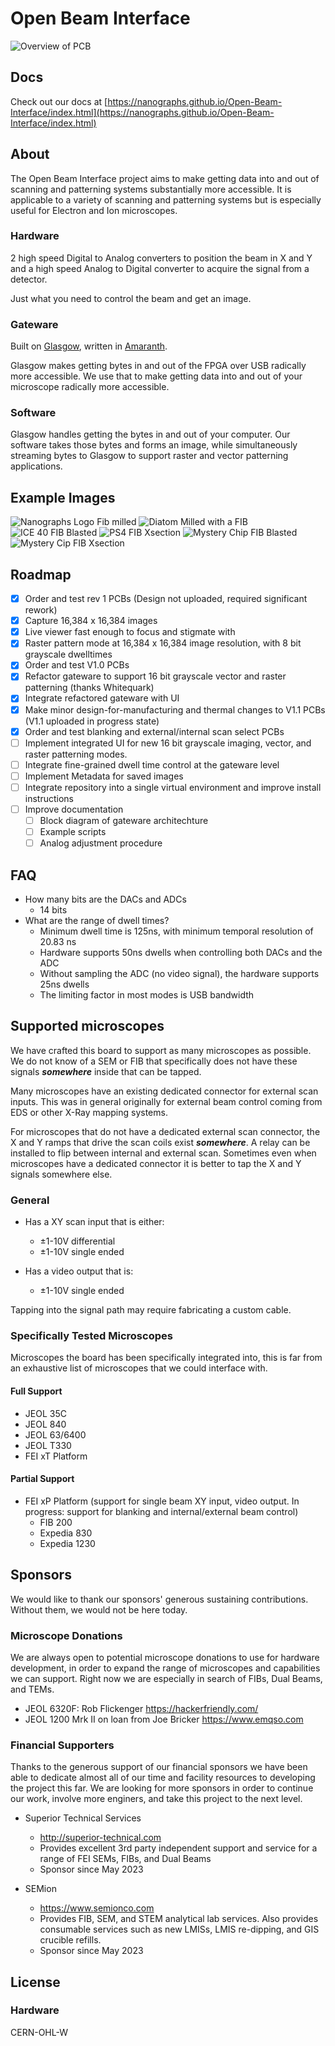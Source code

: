 # Open Beam Interface
![Overview of PCB](Images/Open%20Beam%20Interface%20Product%20Front.jpeg)

## Docs
Check out our docs at [https://nanographs.github.io/Open-Beam-Interface/index.html](https://nanographs.github.io/Open-Beam-Interface/index.html)

## About
The Open Beam Interface project aims to make getting data into and out of scanning and patterning systems substantially more accessible. It is applicable to a variety of scanning and patterning systems but is especially useful for Electron and Ion microscopes.


### Hardware
2 high speed Digital to Analog converters to position the beam in X and Y and a high speed Analog to Digital converter to acquire the signal from a detector.

Just what you need to control the beam and get an image.

### Gateware
Built on [Glasgow](https://glasgow-embedded.org/), written in [Amaranth](https://amaranth-lang.org).

Glasgow makes getting bytes in and out of the FPGA over USB radically more accessible. We use that to make getting data into and out of your microscope radically more accessible.

### Software
Glasgow handles getting the bytes in and out of your computer. Our software takes those bytes and forms an image, while simultaneously streaming bytes to Glasgow to support raster and vector patterning applications.

## Example Images
![Nanographs Logo Fib milled](Images/Nanographs%20Logo%20FIB%20Milled%20-%201.jpeg)
![Diatom Milled with a FIB](Images/OBI%20Milled%20Diatom.jpg)
![ICE 40 FIB Blasted](Images/ICE40%20FIB%20Blasted%20-%201.jpeg)
![PS4 FIB Xsection](Images/PS4%20FIB%20Xsection.jpg)
![Mystery Chip FIB Blasted](Images/Mystery%20Chip%20FIB%20Blasted%20-%201.jpeg)
![Mystery Cip FIB Xsection](Images/Mystery%20Chip%20FIB%20X-Section%20-%201.jpeg)


## Roadmap

- [X] Order and test rev 1 PCBs (Design not uploaded, required significant rework)
- [X] Capture 16,384 x 16,384 images
- [X] Live viewer fast enough to focus and stigmate with
- [X] Raster pattern mode at 16,384 x 16,384 image resolution, with 8 bit grayscale dwelltimes
- [X] Order and test V1.0 PCBs 
- [x] Refactor gateware to support 16 bit grayscale vector and raster patterning (thanks Whitequark)
- [x] Integrate refactored gateware with UI
- [x] Make minor design-for-manufacturing and thermal changes to V1.1 PCBs (V1.1 uploaded in progress state)
- [x] Order and test blanking and external/internal scan select PCBs
- [ ] Implement integrated UI for new 16 bit grayscale imaging, vector, and raster patterning modes.
- [ ] Integrate fine-grained dwell time control at the gateware level
- [ ] Implement Metadata for saved images
- [ ] Integrate repository into a single virtual environment and improve install instructions
- [ ] Improve documentation
    - [ ] Block diagram of gateware architechture
    - [ ] Example scripts
    - [ ] Analog adjustment procedure

## FAQ
- How many bits are the DACs and ADCs
    - 14 bits
- What are the range of dwell times?
    - Minimum dwell time is 125ns, with minimum temporal resolution of 20.83 ns
    - Hardware supports 50ns dwells when controlling both DACs and the ADC
    - Without sampling the ADC (no video signal), the hardware supports 25ns dwells
    - The limiting factor in most modes is USB bandwidth


## Supported microscopes
We have crafted this board to support as many microscopes as possible. We do not know of a SEM or FIB that specifically does not have these signals ***somewhere*** inside that can be tapped.

Many microscopes have an existing dedicated connector for external scan inputs. This was in general originally for external beam control coming from EDS or other X-Ray mapping systems.

For microscopes that do not have a dedicated external scan connector, the X and Y ramps that drive the scan coils exist ***somewhere***. A relay can be installed to flip between internal and external scan. Sometimes even when microscopes have a dedicated connector it is better to tap the X and Y signals somewhere else.


### General
- Has a XY scan input that is either:
    - ±1-10V differential
    - ±1-10V single ended

- Has a video output that is:
    - ±1-10V single ended

Tapping into the signal path may require fabricating a custom cable.

### Specifically Tested Microscopes
Microscopes the board has been specifically integrated into, this is far from an exhaustive list of microscopes that we could interface with.
#### Full Support
- JEOL 35C
- JEOL 840
- JEOL 63/6400
- JEOL T330
- FEI xT Platform

#### Partial Support
- FEI xP Platform (support for single beam XY input, video output. In progress: support for blanking and internal/external beam control)
    - FIB 200
    - Expedia 830
    - Expedia 1230


## Sponsors
We would like to thank our sponsors' generous sustaining contributions. Without them, we would not be here today.

### Microscope Donations
We are always open to potential microscope donations to use for hardware development, in order to expand the range of microscopes and capabilities we can support. Right now we are especially in search of FIBs, Dual Beams, and TEMs.

- JEOL 6320F: Rob Flickenger https://hackerfriendly.com/
- JEOL 1200 Mrk II on loan from Joe Bricker https://www.emqso.com

### Financial Supporters
Thanks to the generous support of our financial sponsors we have been able to dedicate almost all of our time and facility resources to developing the project this far. We are looking for more sponsors in order to continue our work, involve more enginers, and take this project to the next level.

- Superior Technical Services
    - http://superior-technical.com
    - Provides excellent 3rd party independent support and service for a range of FEI SEMs, FIBs, and Dual Beams
    - Sponsor since May 2023

- SEMion
    - https://www.semionco.com
    - Provides FIB, SEM, and STEM analytical lab services. Also provides consumable services such as new LMISs, LMIS re-dipping, and GIS crucible refills.
    - Sponsor since May 2023

## License
### Hardware
CERN-OHL-W

